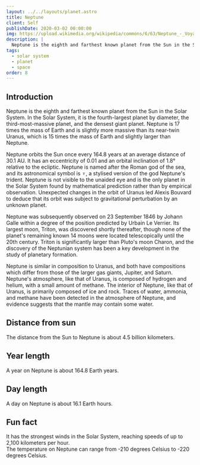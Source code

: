 ```yaml
---
layout: ../../layouts/planet.astro
title: Neptune
client: Self
publishDate: 2020-03-02 00:00:00
img: https://upload.wikimedia.org/wikipedia/commons/6/63/Neptune_-_Voyager_2_%2829347980845%29_flatten_crop.jpg
description: |
  Neptune is the eighth and farthest known planet from the Sun in the Solar System.
tags:
  - solar system
  - planet
  - space
order: 8
---
```


## Introduction
Neptune is the eighth and farthest known planet from the Sun in the Solar System. In the Solar System, it is the fourth-largest planet by diameter, the third-most-massive planet, and the densest giant planet. Neptune is 17 times the mass of Earth and is slightly more massive than its near-twin Uranus, which is 15 times the mass of Earth and slightly larger than Neptune. 

Neptune orbits the Sun once every 164.8 years at an average distance of 30.1 AU. It has an eccentricity of 0.01 and an orbital inclination of 1.8° relative to the ecliptic. Neptune is named after the Roman god of the sea, and its astronomical symbol is ♆, a stylised version of the god Neptune's trident. Neptune is not visible to the unaided eye and is the only planet in the Solar System found by mathematical prediction rather than by empirical observation. Unexpected changes in the orbit of Uranus led Alexis Bouvard to deduce that its orbit was subject to gravitational perturbation by an unknown planet.

Neptune was subsequently observed on 23 September 1846 by Johann Galle within a degree of the position predicted by Urbain Le Verrier. Its largest moon, Triton, was discovered shortly thereafter, though none of the planet's remaining known 14 moons were located telescopically until the 20th century. Triton is significantly larger than Pluto's moon Charon, and the discovery of the Neptunian system has been a key development in the study of planetary formation.

Neptune is similar in composition to Uranus, and both have compositions which differ from those of the larger gas giants, Jupiter, and Saturn. Neptune's atmosphere, like that of Uranus, is composed of hydrogen and helium, with a small amount of methane. The interior of Neptune, like that of Uranus, is primarily composed of ice and rock. Traces of water, ammonia, and methane have been detected in the atmosphere of Neptune, and evidence suggests that the mantle may contain some water.

## Distance from sun
The distance from the Sun to Neptune is about 4.5 billion kilometers.

## Year length
A year on Neptune is about 164.8 Earth years.

## Day length
A day on Neptune is about 16.1 Earth hours.

## Fun fact
It has the strongest winds in the Solar System, reaching speeds of up to 2,100 kilometers per hour.  
The temperature on Neptune can range from -210 degrees Celsius to -220 degrees Celsius.